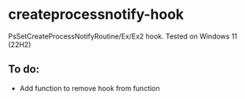 # createprocessnotify-hook
PsSetCreateProcessNotifyRoutine/Ex/Ex2 hook. Tested on Windows 11 (22H2)

## To do:
- Add function to remove hook from function